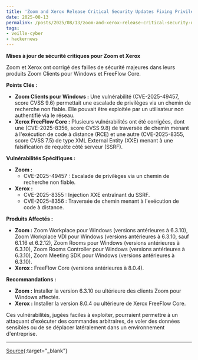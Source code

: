 ```yaml
---
title: 'Zoom and Xerox Release Critical Security Updates Fixing Privilege Escalation and RCE Flaws'
date: 2025-08-13
permalink: /posts/2025/08/13/zoom-and-xerox-release-critical-security-updates-fixing-privilege-escalation-and-rce-flaws/
tags:
- veille-cyber
- hackernews
---
```

**Mises à jour de sécurité critiques pour Zoom et Xerox**

Zoom et Xerox ont corrigé des failles de sécurité majeures dans leurs produits Zoom Clients pour Windows et FreeFlow Core.

**Points Clés :**

*   **Zoom Clients pour Windows :** Une vulnérabilité (CVE-2025-49457, score CVSS 9.6) permettait une escalade de privilèges via un chemin de recherche non fiable. Elle pouvait être exploitée par un utilisateur non authentifié via le réseau.
*   **Xerox FreeFlow Core :** Plusieurs vulnérabilités ont été corrigées, dont une (CVE-2025-8356, score CVSS 9.8) de traversée de chemin menant à l'exécution de code à distance (RCE) et une autre (CVE-2025-8355, score CVSS 7.5) de type XML External Entity (XXE) menant à une falsification de requête côté serveur (SSRF).

**Vulnérabilités Spécifiques :**

*   **Zoom :**
    *   CVE-2025-49457 : Escalade de privilèges via un chemin de recherche non fiable.
*   **Xerox :**
    *   CVE-2025-8355 : Injection XXE entraînant du SSRF.
    *   CVE-2025-8356 : Traversée de chemin menant à l'exécution de code à distance.

**Produits Affectés :**

*   **Zoom :** Zoom Workplace pour Windows (versions antérieures à 6.3.10), Zoom Workplace VDI pour Windows (versions antérieures à 6.3.10, sauf 6.1.16 et 6.2.12), Zoom Rooms pour Windows (versions antérieures à 6.3.10), Zoom Rooms Controller pour Windows (versions antérieures à 6.3.10), Zoom Meeting SDK pour Windows (versions antérieures à 6.3.10).
*   **Xerox :** FreeFlow Core (versions antérieures à 8.0.4).

**Recommandations :**

*   **Zoom :** Installer la version 6.3.10 ou ultérieure des clients Zoom pour Windows affectés.
*   **Xerox :** Installer la version 8.0.4 ou ultérieure de Xerox FreeFlow Core.

Ces vulnérabilités, jugées faciles à exploiter, pourraient permettre à un attaquant d'exécuter des commandes arbitraires, de voler des données sensibles ou de se déplacer latéralement dans un environnement d'entreprise.

---
[Source](https://thehackernews.com/2025/08/zoom-and-xerox-release-critical.html){:target="_blank"}
